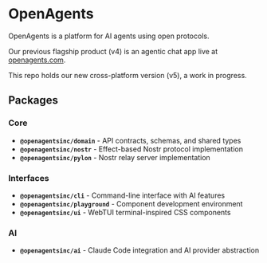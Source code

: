 # OpenAgents

OpenAgents is a platform for AI agents using open protocols.

Our previous flagship product (v4) is an agentic chat app live at [openagents.com](https://openagents.com).

This repo holds our new cross-platform version (v5), a work in progress.

## Packages

### Core
- **`@openagentsinc/domain`** - API contracts, schemas, and shared types
- **`@openagentsinc/nostr`** - Effect-based Nostr protocol implementation
- **`@openagentsinc/pylon`** - Nostr relay server implementation

### Interfaces
- **`@openagentsinc/cli`** - Command-line interface with AI features
- **`@openagentsinc/playground`** - Component development environment
- **`@openagentsinc/ui`** - WebTUI terminal-inspired CSS components

### AI
- **`@openagentsinc/ai`** - Claude Code integration and AI provider abstraction
